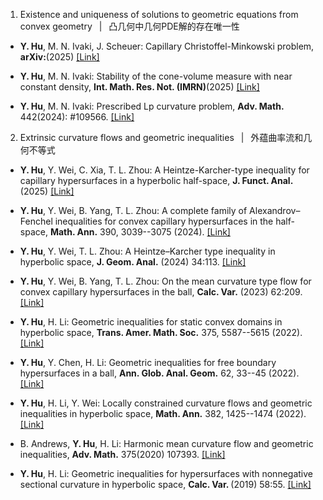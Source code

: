 1. Existence and uniqueness of solutions to geometric equations from convex geometry &ensp;|&ensp; 凸几何中几何PDE解的存在唯一性

- <strong>Y. Hu</strong>, M. N. Ivaki, J. Scheuer: Capillary Christoffel-Minkowski problem, <strong>arXiv:</strong>(2025) [[Link]](https://arxiv.org/pdf/2504.09320)

- <strong>Y. Hu</strong>, M. N. Ivaki: Stability of the cone-volume measure with near constant density, <strong>Int. Math. Res. Not. (IMRN)</strong>(2025) [[Link]](https://doi.org/10.1093/imrn/rnaf062)

- <strong>Y. Hu</strong>, M. N. Ivaki: Prescribed Lp curvature problem, <strong>Adv. Math.</strong> 442(2024): #109566. [[Link]](https://doi.org/10.1016/j.aim.2024.109566)

2. Extrinsic curvature flows and geometric inequalities &ensp;|&ensp; 外蕴曲率流和几何不等式

- <strong>Y. Hu</strong>, Y. Wei, C. Xia, T. L. Zhou: A Heintze-Karcher-type inequality for capillary hypersurfaces in a hyperbolic half-space, <strong>J. Funct. Anal.</strong>(2025) [[Link]](https://doi.org/10.1016/j.jfa.2025.110970)

- <strong>Y. Hu</strong>, Y. Wei, B. Yang, T. L. Zhou: A complete family of Alexandrov–Fenchel inequalities for convex capillary hypersurfaces in the half-space, <strong>Math. Ann.</strong> 390, 3039--3075 (2024). [[Link]](https://link.springer.com/article/10.1007/s00208-024-02841-9)

- <strong>Y. Hu</strong>, Y. Wei, T. L. Zhou: A Heintze–Karcher type inequality in hyperbolic space, <strong>J. Geom. Anal.</strong> (2024) 34:113. [[Link]](https://doi.org/10.1007/s12220-024-01553-5)

- <strong>Y. Hu</strong>, Y. Wei, B. Yang, T. L. Zhou: On the mean curvature type flow for convex capillary hypersurfaces in the ball, <strong>Calc. Var.</strong> (2023) 62:209. [[Link]](https://doi.org/10.1007/s00526-023-02554-y)

- <strong>Y. Hu</strong>, H. Li: Geometric inequalities for static convex domains in hyperbolic space, <strong>Trans. Amer. Math. Soc.</strong> 375, 5587--5615 (2022). [[Link]](https://doi.org/10.1090/tran/8628)

- <strong>Y. Hu</strong>, Y. Chen, H. Li: Geometric inequalities for free boundary hypersurfaces in a ball, <strong>Ann. Glob. Anal. Geom.</strong> 62, 33--45 (2022).  [[Link]](https://doi.org/10.1007/s10455-022-09836-2)

- <strong>Y. Hu</strong>, H. Li, Y. Wei: Locally constrained curvature flows and geometric inequalities in hyperbolic space, <strong>Math. Ann.</strong> 382, 1425--1474 (2022). [[Link]](https://doi.org/10.1007/s00208-020-02076-4)

- B. Andrews, <strong>Y. Hu</strong>, H. Li: Harmonic mean curvature flow and geometric
inequalities, <strong>Adv. Math.</strong> 375(2020) 107393. [[Link]](https://doi.org/10.1016/j.aim.2020.107393)

- <strong>Y. Hu</strong>, H. Li: Geometric inequalities for hypersurfaces with nonnegative
sectional curvature in hyperbolic space, <strong>Calc. Var. </strong> (2019) 58:55. [[Link]](https://doi.org/10.1007/s00526-019-1488-1)




